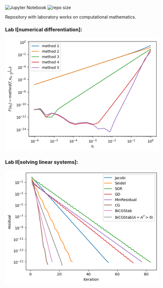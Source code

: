 ![Jupyter Notebook](https://img.shields.io/badge/Jupyter_Notebook-F37726)
![repo size](https://img.shields.io/badge/repo_size-241_kb-blue)

Repository with laboratory works on computational mathematics.

### Lab I[numerical differentiation]:

![lab1](lab1.png)

### Lab II[solving linear systems]:

![lab2](lab2.png)
